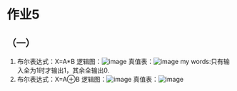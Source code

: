# 作业5
## （一）
1. 布尔表达式：X=A*B 逻辑图：![image](https://upload.wikimedia.org/wikipedia/commons/thumb/6/64/AND_ANSI.svg/100px-AND_ANSI.svg.png) 真值表：![image](http://file.elecfans.com/web1/M00/45/8A/o4YBAFpwILuAT8KwAAAXKJPph4c939.jpg) my words:只有输入全为1时才输出1，其余全输出0.
2. 布尔表达式：X=A⊕B    逻辑图：![image](https://upload.wikimedia.org/wikipedia/commons/thumb/0/01/XOR_ANSI.svg/100px-XOR_ANSI.svg.png)  真值表：![image]()